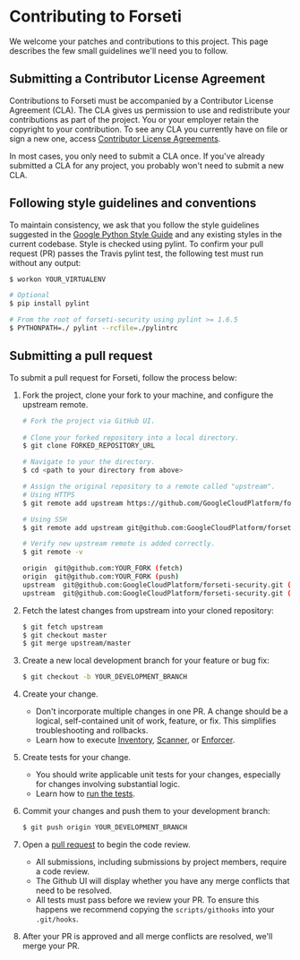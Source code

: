 # Contributing to Forseti

We welcome your patches and contributions to this project. This page describes
the few small guidelines we'll need you to follow.

## Submitting a Contributor License Agreement

Contributions to Forseti must be accompanied by a Contributor License Agreement
(CLA). The CLA gives us permission to use and redistribute your contributions
as part of the project. You or your employer retain the copyright to your
contribution. To see any CLA you currently have on file or sign a new one,
access [Contributor License Agreements](https://opensource.google.com/docs/cla/).

In most cases, you only need to submit a CLA once. If you've already submitted
a CLA for any project, you probably won't need to submit a new CLA.

## Following style guidelines and conventions

To maintain consistency, we ask that you follow the style guidelines suggested
in the
[Google Python Style Guide](https://google.github.io/styleguide/pyguide.html)
and any existing styles in the current codebase. Style is checked using pylint.
To confirm your pull request (PR) passes the Travis pylint test, the following
test must run without any output:

```bash
$ workon YOUR_VIRTUALENV

# Optional
$ pip install pylint

# From the root of forseti-security using pylint >= 1.6.5
$ PYTHONPATH=./ pylint --rcfile=./pylintrc
```
      
## Submitting a pull request

To submit a pull request for Forseti, follow the process below:

  1. Fork the project, clone your fork to your machine, and configure the
  upstream remote.
  
      ```bash
      # Fork the project via GitHub UI.
    
      # Clone your forked repository into a local directory.
      $ git clone FORKED_REPOSITORY_URL

      # Navigate to your the directory.
      $ cd <path to your directory from above>

      # Assign the original repository to a remote called "upstream".
      # Using HTTPS
      $ git remote add upstream https://github.com/GoogleCloudPlatform/forseti-security.git

      # Using SSH
      $ git remote add upstream git@github.com:GoogleCloudPlatform/forseti-security.git

      # Verify new upstream remote is added correctly.
      $ git remote -v

      origin  git@github.com:YOUR_FORK (fetch)
      origin  git@github.com:YOUR_FORK (push)
      upstream  git@github.com:GoogleCloudPlatform/forseti-security.git (fetch)
      upstream  git@github.com:GoogleCloudPlatform/forseti-security.git (push)
      ```

  1. Fetch the latest changes from upstream into your cloned repository:

      ```bash
      $ git fetch upstream
      $ git checkout master
      $ git merge upstream/master
      ```
    

  1. Create a new local development branch for your feature or bug fix:

      ```bash
      $ git checkout -b YOUR_DEVELOPMENT_BRANCH
      ```

  1. Create your change.

      - Don't incorporate multiple changes in one PR. A change should be a
      logical, self-contained unit of work, feature, or fix. This simplifies
      troubleshooting and rollbacks.
      - Learn how to execute
      [Inventory](http://forsetisecurity.org/docs/quickstarts/inventory/),
      [Scanner](http://forsetisecurity.org/docs/quickstarts/scanner/), or
      [Enforcer](http://forsetisecurity.org/docs/quickstarts/enforcer/).

  1. Create tests for your change.

     - You should write applicable unit tests for your changes, especially for 
       changes involving substantial logic.
     - Learn how to
       [run the tests](http://forsetisecurity.org/docs/guides/testing#executing-tests).

  1. Commit your changes and push them to your development branch:

      ```bash
      $ git push origin YOUR_DEVELOPMENT_BRANCH
      ```

  1. Open a
  [pull request](https://help.github.com/articles/about-pull-requests/) to
  begin the code review.

      - All submissions, including submissions by project members, require a
      code review.
      - The Github UI will display whether you have any merge conflicts that
      need to be resolved.
      - All tests must pass before we review your PR. To ensure this happens we 
      recommend copying the `scripts/githooks` into your `.git/hooks`.

  1. After your PR is approved and all merge conflicts are resolved, we'll
  merge your PR.
